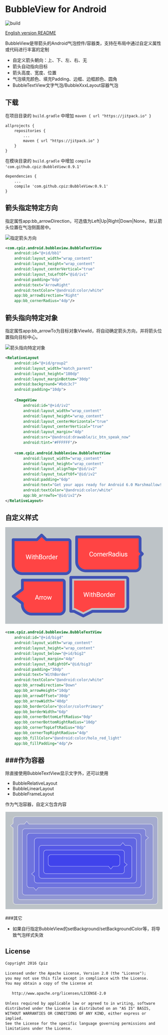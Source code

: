 # BubbleView for Android

![build](https://travis-ci.org/cpiz/BubbleView.svg?branch=master)

[English version README](README.md)

BubbleView是带箭头的Android气泡控件/容器类，支持在布局中通过自定义属性或代码进行丰富的定制

* 自定义箭头朝向：上、下、左、右、无
* 箭头自动指向目标
* 箭头高度、宽度、位置
* 气泡填充颜色、填充Padding、边框、边框颜色、圆角
* BubbleTextView文字气泡/BubbleXxxLayout容器气泡

下载
--------
在项目目录的 `build.gradle` 中增加 `maven { url "https://jitpack.io" }`
```
allprojects {
    repositories {
        ...
        maven { url "https://jitpack.io" }
    }
}
```

在模块目录的 `build.gradle` 中增加 `compile 'com.github.cpiz:BubbleView:0.9.1'`
```
dependencies {
    ...
    compile 'com.github.cpiz:BubbleView:0.9.1'
}
```


箭头指定特定方向
--------
指定属性app:bb_arrowDirection，可选值为Left|Up|Right|Down|None，默认箭头位置在气泡侧面居中。

![指定箭头方向](./screenshots/1.png)

```XML
<com.cpiz.android.bubbleview.BubbleTextView
    android:id="@+id/bb1"
    android:layout_width="wrap_content"
    android:layout_height="wrap_content"
    android:layout_centerVertical="true"
    android:layout_toLeftOf="@id/iv1"
    android:padding="6dp"
    android:text="ArrowRight"
    android:textColor="@android:color/white"
    app:bb_arrowDirection="Right"
    app:bb_cornerRadius="4dp"/>
```

箭头指向特定对象
-------
指定属性app:bb_arrowTo为目标对象ViewId，将自动确定箭头方向，并将箭头位置指向目标中心。

![箭头指向特定对象](./screenshots/2.png)

```XML
<RelativeLayout
    android:id="@+id/group2"
    android:layout_width="match_parent"
    android:layout_height="180dp"
    android:layout_marginBottom="30dp"
    android:background="#bdc3c7"
    android:padding="10dp">

    <ImageView
        android:id="@+id/iv2"
        android:layout_width="wrap_content"
        android:layout_height="wrap_content"
        android:layout_centerHorizontal="true"
        android:layout_centerVertical="true"
        android:layout_margin="4dp"
        android:src="@android:drawable/ic_btn_speak_now"
        android:tint="#FFFFFF"/>

    <com.cpiz.android.bubbleview.BubbleTextView
        android:layout_width="wrap_content"
        android:layout_height="wrap_content"
        android:layout_alignTop="@id/iv2"
        android:layout_toLeftOf="@id/iv2"
        android:padding="6dp"
        android:text="Get your apps ready for Android 6.0 Marshmallow! "
        android:textColor="@android:color/white"
        app:bb_arrowTo="@id/iv2"/>
</RelativeLayout>
```

自定义样式
-------
![自定义样式](./screenshots/3.png)

```XML
<com.cpiz.android.bubbleview.BubbleTextView
    android:id="@+id/big4"
    android:layout_width="wrap_content"
    android:layout_height="wrap_content"
    android:layout_below="@+id/big2"
    android:layout_margin="4dp"
    android:layout_toRightOf="@id/big3"
    android:padding="30dp"
    android:text="WithBorder"
    android:textColor="@android:color/white"
    app:bb_arrowDirection="Down"
    app:bb_arrowHeight="10dp"
    app:bb_arrowOffset="30dp"
    app:bb_arrowWidth="40dp"
    app:bb_borderColor="@color/colorPrimary"
    app:bb_borderWidth="6dp"
    app:bb_cornerBottomLeftRadius="0dp"
    app:bb_cornerBottomRightRadius="10dp"
    app:bb_cornerTopLeftRadius="0dp"
    app:bb_cornerTopRightRadius="4dp"
    app:bb_fillColor="@android:color/holo_red_light"
    app:bb_fillPadding="4dp"/>
```

###作为容器
--------
除直接使用BubbleTextView显示文字外，还可以使用

* BubbleRelativeLayout
* BubbleLinearLayout
* BubbleFrameLayout

作为气泡容器，自定义包含内容

![作为容器](./screenshots/4.png)

###其它

* 如果自行指定BubbleView的setBackground/setBackgroundColor等，将导致气泡样式失效

License
-------
    Copyright 2016 Cpiz

    Licensed under the Apache License, Version 2.0 (the "License");
    you may not use this file except in compliance with the License.
    You may obtain a copy of the License at

       http://www.apache.org/licenses/LICENSE-2.0

    Unless required by applicable law or agreed to in writing, software
    distributed under the License is distributed on an "AS IS" BASIS,
    WITHOUT WARRANTIES OR CONDITIONS OF ANY KIND, either express or implied.
    See the License for the specific language governing permissions and
    limitations under the License.
